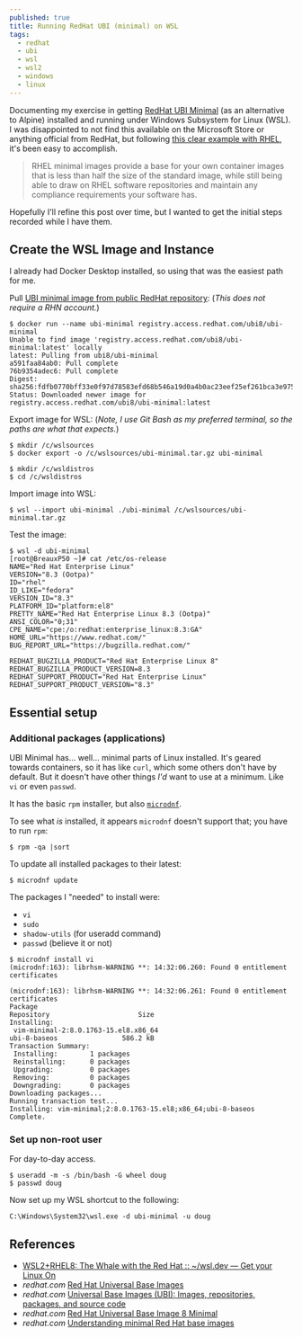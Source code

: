 ```yaml
---
published: true
title: Running RedHat UBI (minimal) on WSL
tags:
  - redhat
  - ubi
  - wsl
  - wsl2
  - windows
  - linux
---
```

Documenting my exercise in getting [RedHat UBI Minimal](https://access.redhat.com/documentation/en-us/red_hat_enterprise_linux/8/html-single/building_running_and_managing_containers/index#understanding-minimal-red-hat-base-images_building-running-and-managing-containers) (as an alternative to Alpine) installed and running under Windows Subsystem for Linux (WSL). I was disappointed to not find this available on the Microsoft Store or anything official from RedHat, but following [this clear example with RHEL](https://wsl.dev/mobyrhel8/), it's been easy to accomplish.

> RHEL minimal images provide a base for your own container images that is less than half the size of the standard image, while still being able to draw on RHEL software repositories and maintain any compliance requirements your software has.

Hopefully I'll refine this post over time, but I wanted to get the initial steps recorded while I have them.

## Create the WSL Image and Instance

I already had Docker Desktop installed, so using that was the easiest path for me.

Pull [UBI minimal image from public RedHat repository](https://catalog.redhat.com/software/containers/ubi8/ubi-minimal/5c359a62bed8bd75a2c3fba8?gti-tabs=unauthenticated&container-tabs=gti): (_This does not require a RHN account._)
```console
$ docker run --name ubi-minimal registry.access.redhat.com/ubi8/ubi-minimal
Unable to find image 'registry.access.redhat.com/ubi8/ubi-minimal:latest' locally
latest: Pulling from ubi8/ubi-minimal
a591faa84ab0: Pull complete
76b9354adec6: Pull complete
Digest: sha256:fdfb0770bff33e0f97d78583efd68b546a19d0a4b0ac23eef25ef261bca3e975
Status: Downloaded newer image for registry.access.redhat.com/ubi8/ubi-minimal:latest
```

Export image for WSL: (_Note, I use Git Bash as my preferred terminal, so the paths are what that expects._)
```console
$ mkdir /c/wslsources
$ docker export -o /c/wslsources/ubi-minimal.tar.gz ubi-minimal

$ mkdir /c/wsldistros
$ cd /c/wsldistros
```

Import image into WSL:
```console
$ wsl --import ubi-minimal ./ubi-minimal /c/wslsources/ubi-minimal.tar.gz
```

Test the image:
```console
$ wsl -d ubi-minimal
[root@BreauxP50 ~]# cat /etc/os-release
NAME="Red Hat Enterprise Linux"
VERSION="8.3 (Ootpa)"
ID="rhel"
ID_LIKE="fedora"
VERSION_ID="8.3"
PLATFORM_ID="platform:el8"
PRETTY_NAME="Red Hat Enterprise Linux 8.3 (Ootpa)"
ANSI_COLOR="0;31"
CPE_NAME="cpe:/o:redhat:enterprise_linux:8.3:GA"
HOME_URL="https://www.redhat.com/"
BUG_REPORT_URL="https://bugzilla.redhat.com/"

REDHAT_BUGZILLA_PRODUCT="Red Hat Enterprise Linux 8"
REDHAT_BUGZILLA_PRODUCT_VERSION=8.3
REDHAT_SUPPORT_PRODUCT="Red Hat Enterprise Linux"
REDHAT_SUPPORT_PRODUCT_VERSION="8.3"
```

## Essential setup

### Additional packages (applications)

UBI Minimal has... well... minimal parts of Linux installed. It's geared towards containers, so it has like `curl`, which some others don't have by default. But it doesn't have other things _I'd_ want to use at a minimum. Like `vi` or even `passwd`.

It has the basic `rpm` installer, but also [`microdnf`](https://github.com/rpm-software-management/microdnf).

To see what _is_ installed, it appears `microdnf` doesn't support that; you have to run `rpm`:
```console
$ rpm -qa |sort
```

To update all installed packages to their latest:
```console
$ microdnf update
```

The packages I "needed" to install were:
- `vi`
- `sudo`
- `shadow-utils` (for useradd command)
- `passwd` (believe it or not)

```console
$ microdnf install vi
(microdnf:163): librhsm-WARNING **: 14:32:06.260: Found 0 entitlement certificates

(microdnf:163): librhsm-WARNING **: 14:32:06.261: Found 0 entitlement certificates
Package                                                                             Repository                      Size
Installing:
 vim-minimal-2:8.0.1763-15.el8.x86_64                                               ubi-8-baseos                586.2 kB
Transaction Summary:
 Installing:        1 packages
 Reinstalling:      0 packages
 Upgrading:         0 packages
 Removing:          0 packages
 Downgrading:       0 packages
Downloading packages...
Running transaction test...
Installing: vim-minimal;2:8.0.1763-15.el8;x86_64;ubi-8-baseos
Complete.
```

### Set up non-root user

For day-to-day access.
```console
$ useradd -m -s /bin/bash -G wheel doug
$ passwd doug
```

Now set up my WSL shortcut to the following:
```
C:\Windows\System32\wsl.exe -d ubi-minimal -u doug
```


## References
* [WSL2+RHEL8: The Whale with the Red Hat :: ~/wsl.dev — Get your Linux On](https://wsl.dev/mobyrhel8/)
* _redhat.com_ [Red Hat Universal Base Images ](https://developers.redhat.com/products/rhel/ubi)
* _redhat.com_ [Universal Base Images (UBI): Images, repositories, packages, and source code ](https://access.redhat.com/articles/4238681)
* _redhat.com_ [Red Hat Universal Base Image 8 Minimal](https://catalog.redhat.com/software/containers/ubi8/ubi-minimal/5c359a62bed8bd75a2c3fba8?gti-tabs=unauthenticated)
* _redhat.com_ [Understanding minimal Red Hat base images](https://access.redhat.com/documentation/en-us/red_hat_enterprise_linux/8/html-single/building_running_and_managing_containers/index#understanding-minimal-red-hat-base-images_building-running-and-managing-containers)
